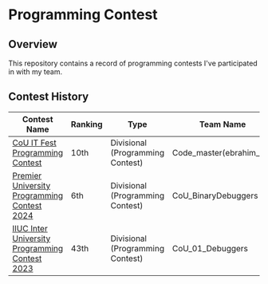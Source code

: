 # Programming Contest

## Overview
This repository contains a record of programming contests I've participated in with my team. 

## Contest History

| Contest Name | Ranking | Type | Team Name |
|-------------|---------|------|-----------|
| [CoU IT Fest Programming Contest](https://toph.co/contests/training/qjqle8v/standings) | 10th | Divisional (Programming Contest) | Code_master(ebrahim_77) |
| [Premier University Programming Contest 2024](https://media.licdn.com/dms/image/v2/D562DAQEI3pg8jqIPQQ/profile-treasury-image-shrink_1920_1920/profile-treasury-image-shrink_1920_1920/0/1706517852147?e=1729450800&v=beta&t=fmHrVQ-IqUg8a1WvblbSDEvRqiclKlIIrDT65BE3UaI) | 6th | Divisional (Programming Contest) | CoU_BinaryDebuggers |
| [IIUC Inter University Programming Contest 2023](https://toph.co/c/15th-iiuc-inter-university-2023/standings) | 43th | Divisional (Programming Contest) | CoU_01_Debuggers |
